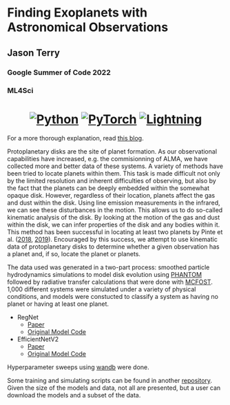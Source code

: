 # Finding Exoplanets with Astronomical Observations

## Jason Terry

### Google Summer of Code 2022
### ML4Sci

<h1 align="center">
  <a href="https://www.python.org/"><img alt="Python" src="https://img.shields.io/badge/-Python 3.7+-blue?style=for-the-badge&logo=python&logoColor=white"></a>
  <a href="https://pytorch.org/get-started/locally/"><img alt="PyTorch" src="https://img.shields.io/badge/-PyTorch 1.8+-ee4c2c?style=for-the-badge&logo=pytorch&logoColor=white"></a>
  <a href="https://pytorchlightning.ai/"><img alt="Lightning" src="https://img.shields.io/badge/-Lightning 1.5+-792ee5?style=for-the-badge&logo=pytorchlightning&logoColor=white"></a>
</h1>

For a more thorough explanation, read [this blog](https://medium.com/@jason.terry47/finding-exoplanets-with-deep-learning-1d271c73e588).

Protoplanetary disks are the site of planet formation. As our observational capabilities have increased, e.g. the commisionning of ALMA, we have collected more and better data of these systems. A variety of methods have been tried to locate planets within them. This task is made difficult not only by the limited resolution and inherent difficulties of observing, but also by the fact that the planets can be deeply embedded within the somewhat opaque disk. However, regardless of their location, planets affect the gas and dust within the disk. Using line emission measurements in the infrared, we can see these disturbances in the motion. This allows us to do so-called kinematic analysis of the disk. By looking at the motion of the gas and dust within the disk, we can infer properties of the disk and any bodies within it. This method has been successful in locating at least two planets by Pinte et al. ([2018](https://ui.adsabs.harvard.edu/abs/2018ApJ...860L..13P/abstract), [2019](https://ui.adsabs.harvard.edu/abs/2019NatAs...3.1109P/abstract)). Encouraged by this success, we attempt to use kinematic data of protoplanetary disks to determine whether a given observation has a planet and, if so, locate the planet or planets.

The data used was generated in a two-part process: smoothed particle hydrodynamics simulations to model disk evolution using [PHANTOM](https://phantomsph.readthedocs.io/en/latest/index.html) followed by radiative transfer calculations that were done with [MCFOST](https://mcfost.readthedocs.io/en/latest/). 1,000 different systems were simulated under a variety of physical conditions, and models were constucted to classify a system as having no planet or having at least one planet.

- RegNet
  - [Paper](https://arxiv.org/abs/2101.00590)
  - [Original Model Code](https://github.com/pytorch/vision/blob/main/torchvision/models/regnet.py)
- EfficientNetV2
  - [Paper](https://arxiv.org/abs/2104.00298)
  - [Original Model Code](https://github.com/pytorch/vision/blob/main/torchvision/models/efficientnet.py)

Hyperparameter sweeps using [wandb](https://wandb.ai/site) were done.

Some training and simulating scripts can be found in another [repository](https://github.com/j-p-terry/Finding-Exoplanets-with-Astronomical-Observations). Given the size of the models and data, not all are presented, but a user can download the models and a subset of the data.
